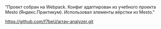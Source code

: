 "Проект собран на Webpack. Конфиг адаптирован из учебного проекта Mesto (Яндекс.Практикум). Использовал элементы вёрстки из Mesto."

https://github.com/f7beU/array-analyzer.git